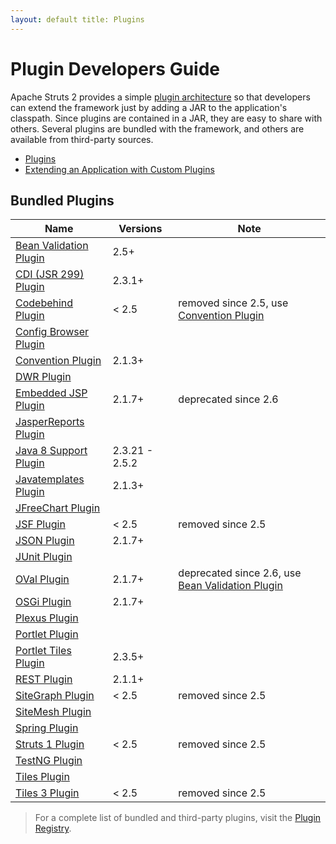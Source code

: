```yaml
---
layout: default title: Plugins
---
```


# Plugin Developers Guide

Apache Struts 2 provides a simple [plugin architecture](plugins) so that developers can extend the framework just by
adding a JAR to the application's classpath. Since plugins are contained in a JAR, they are easy to share with others.
Several plugins are bundled with the framework, and others are available from third-party sources.

- [Plugins](plugins)
- [Extending an Application with Custom Plugins](extending-an-application-with-custom-plugins)

## Bundled Plugins

|Name| Versions | Note             |
|---|-----|------------------|
|[Bean Validation Plugin](bean-validation)|2.5+|
|[CDI (JSR 299) Plugin](cdi)|2.3.1+|
|[Codebehind Plugin](codebehind)|< 2.5| removed since 2.5, use [Convention Plugin](convention)|
|[Config Browser Plugin](config-browser)|||
|[Convention Plugin](convention)|2.1.3+||
|[DWR Plugin](dwr)|||
|[Embedded JSP Plugin](embedded-jsp)|2.1.7+| deprecated since 2.6|
|[JasperReports Plugin](jasperreports)|||
|[Java 8 Support Plugin](java-8-support)|2.3.21 - 2.5.2||
|[Javatemplates Plugin](javatemplates)|2.1.3+||
|[JFreeChart Plugin](jfreechart)|||
|[JSF Plugin](jsf)|< 2.5| removed since 2.5|
|[JSON Plugin](json)|2.1.7+||
|[JUnit Plugin](junit)|||
|[OVal Plugin](oval)|2.1.7+| deprecated since 2.6, use [Bean Validation Plugin](bean-validarion)|
|[OSGi Plugin](osgi)|2.1.7+||
|[Plexus Plugin](plexus)|||
|[Portlet Plugin](portlet)|||
|[Portlet Tiles Plugin](portlet-tiles)|2.3.5+||
|[REST Plugin](rest)|2.1.1+||
|[SiteGraph Plugin](sitegraph)|< 2.5| removed since 2.5|
|[SiteMesh Plugin](sitemesh)|||
|[Spring Plugin](spring)|||
|[Struts 1 Plugin](struts-1)|< 2.5| removed since 2.5|
|[TestNG Plugin](testng)|||
|[Tiles Plugin](tiles)|||
|[Tiles 3 Plugin](tiles-3)|< 2.5| removed since 2.5|

> For a complete list of bundled and third-party plugins, visit the [Plugin Registry](http://cwiki.apache.org/S2PLUGINS/Home).
